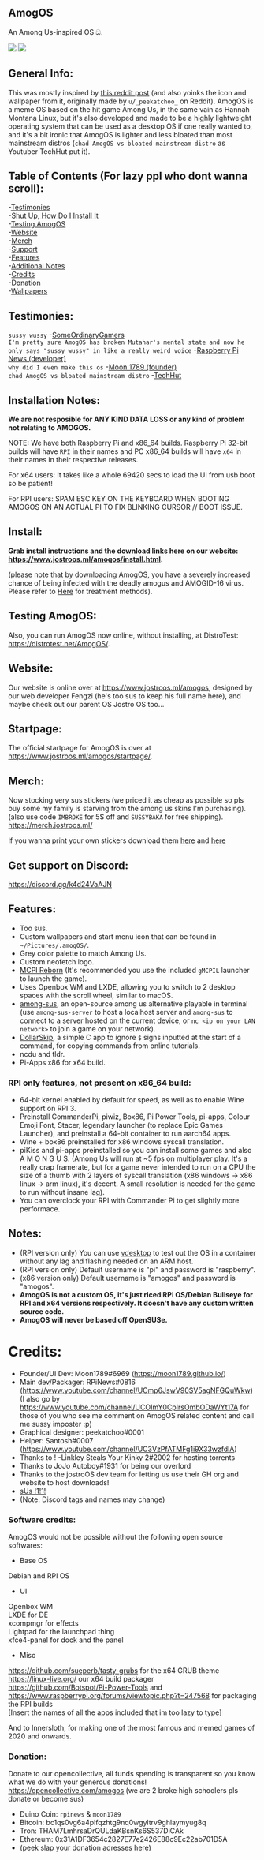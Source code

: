 ## AmogOS
An Among Us-inspired OS ඞ.

<img src="https://i.postimg.cc/FsHYbkG3/Amog-OS-Wallpaper-old.png"/> <img src="https://i.postimg.cc/m2Ym9qXt/130533968-d797e83d-e643-4c62-9264-7d46c2b67b48.png"/>

## General Info:  

This was mostly inspired by [this reddit post](https://www.reddit.com/r/unixporn/comments/nhomed/cinnamon_amogos_is_complete_icon_art_idea_by_u/) (and also yoinks the icon and wallpaper from it, originally made by `u/_peekatchoo_` on Reddit). AmogOS is a meme OS based on the hit game Among Us, in the same vain as Hannah Montana Linux, but it's also developed and made to be a highly lightweight operating system that can be used as a desktop OS if one really wanted to, and it's a bit ironic that AmogOS is lighter and less bloated than most mainstream distros (`chad AmogOS vs bloated mainstream distro` as Youtuber TechHut put it).

## Table of Contents (For lazy ppl who dont wanna scroll):
-[Testimonies](#Testimonies)  
-[Shut Up, How Do I Install It](#Install) <br>
-[Testing AmogOS](#Testing-AmogOS)  <br>
-[Website](#Website)  
-[Merch](#Merch)  
-[Support](#Get-support-on-Discord)  
-[Features](#Features)  
-[Additional Notes](#Notes)  
-[Credits](#Credits)  
-[Donation](#Donation)  
-[Wallpapers](https://github.com/jostroOS/AmogOS-Wallpapers)  

## Testimonies:
`sussy wussy` -[SomeOrdinaryGamers](https://www.youtube.com/watch?v=ixLuhDxNktk)  
`I'm pretty sure AmogOS has broken Mutahar's mental state and now he only says "sussy wussy" in like a really weird voice` -[Raspberry Pi News (developer)](https://www.youtube.com/watch?v=jiQVuhNiTZ0)  
`why did I even make this os` -[Moon 1789 (founder)](https://www.youtube.com/watch?v=hkzYIwMYds8)  
`chad AmogOS vs bloated mainstream distro` -[TechHut](https://www.youtube.com/watch?v=ymYIJYb2hYI)  

## Installation Notes:
**We are not resposible for ANY KIND DATA LOSS or any kind of problem not relating to AMOGOS.**

NOTE: We have both Raspberry Pi and x86_64 builds. Raspberry Pi 32-bit builds will have `RPI` in their names and PC x86_64 builds will have `x64` in their names in their respective releases.  

For x64 users: It takes like a whole 69420 secs to load the UI from usb boot so be patient!

For RPI users: SPAM ESC KEY ON THE KEYBOARD WHEN BOOTING AMOGOS ON AN ACTUAL PI TO FIX BLINKING CURSOR // BOOT ISSUE.

## Install:
**Grab install instructions and the download links here on our website: https://www.jostroos.ml/amogos/install.html.**

(please note that by downloading AmogOS, you have a severely increased chance of being infected with the deadly amogus and AMOGID-16 virus. Please refer to [Here](https://www.youtube.com/watch?v=nFstpT_YTro) for treatment methods).

## Testing AmogOS:
Also, you can run AmogOS now online, without installing, at DistroTest: https://distrotest.net/AmogOS/.

## Website:
Our website is online over at https://www.jostroos.ml/amogos, designed by our web developer Fengzi (he's too sus to keep his full name here), and maybe check out our parent OS Jostro OS too...

## Startpage:
The official startpage for AmogOS is over at https://www.jostroos.ml/amogos/startpage/.

## Merch:
Now stocking very sus stickers (we priced it as cheap as possible so pls buy some my family is starving from the among us skins I'm purchasing). (also use code `IMBROKE` for 5$ off and `SUSSYBAKA` for free shipping). 
https://merch.jostroos.ml/ 

If you wanna print your own stickers download them [here](https://cdn.discordapp.com/attachments/867502562953658428/867512035687530526/amog-icon.png) and [here](https://cdn.discordapp.com/attachments/867502562953658428/867871352035082300/amogoschip-sticker.png)

## Get support on Discord:
https://discord.gg/k4d24VaAJN

## Features:
- Too sus.
- Custom wallpapers and start menu icon that can be found in `~/Pictures/.amogOS/`.
- Grey color palette to match Among Us.
- Custom neofetch logo.
- [MCPI Reborn](https://gitea.thebrokenrail.com/TheBrokenRail/minecraft-pi-reborn) (It's recommended you use the included `gMCPIL` launcher to launch the game).
- Uses Openbox WM and LXDE, allowing you to switch to 2 desktop spaces with the scroll wheel, similar to macOS.
- [among-sus](https://git.sr.ht/~martijnbraam/among-sus), an open-source among us alternative playable in terminal (use `among-sus-server` to host a localhost server and `among-sus` to connect to a server hosted on the current device, or `nc <ip on your LAN network>` to join a game on your network).
- [DollarSkip](https://github.com/CleanMachine1/DollarSkip), a simple C app to ignore `$` signs inputted at the start of a command, for copying commands from online tutorials.
- ncdu and tldr.
- Pi-Apps x86 for x64 build.

### RPI only features, not present on x86_64 build:
- 64-bit kernel enabled by default for speed, as well as to enable Wine support on RPI 3.
- Preinstall CommanderPi, piwiz, Box86, Pi Power Tools, pi-apps, Colour Emoji Font, Stacer, legendary launcher (to replace Epic Games Launcher), and preinstall a 64-bit container to run aarch64 apps.
- Wine + box86 preinstalled for x86 windows syscall translation.
- piKiss and pi-apps preinstalled so you can install some games and also A M O N G U S.
(Among Us will run at ~5 fps on multiplayer play. It's a really crap framerate, but for a game never intended to run on a CPU the size of a thumb with 2 layers of syscall translation (x86 windows -> x86 linux -> arm linux), it's decent. A small resolution is needed for the game to run without insane lag).
- You can overclock your RPI with Commander Pi to get slightly more performace.

## Notes:
- (RPI version only) You can use [vdesktop](https://github.com/Botspot/vdesktop) to test out the OS in a container without any lag and flashing needed on an ARM host.
- (RPI version only) Default username is "pi" and password is "raspberry".
- (x86 version only) Default username is "amogos" and password is "amogos".
- **AmogOS is not a custom OS, it's just riced RPi OS/Debian Bullseye for RPI and x64 versions respectively. It doesn't have any custom written source code.**
- **AmogOS will never be based off OpenSUSe.**

# Credits:
- Founder/UI Dev: Moon1789#6969 (https://moon1789.github.io/)
- Main dev/Packager: RPiNews#0816 (https://www.youtube.com/channel/UCmp6JswV90SV5agNFGQuWkw) (I also go by https://www.youtube.com/channel/UCOImY0CpIrsOmbODaWYt17A for those of you who see me comment on AmogOS related content and call me sussy imposter :p)
- Graphical designer: peekatchoo#0001
- Helper: Santosh#0007 (https://www.youtube.com/channel/UC3VzPfATMFg1i9X33wzfdlA)
- Thanks to ! -Linkley Steals Your Kinky 2#2002 for hosting torrents
- Thanks to JoJo Autoboy#1931 for being our overlord
- Thanks to the jostroOS dev team for letting us use their GH org and website to host downloads!
- [sUs !1!1!](https://linustechtips.com/uploads/monthly_2021_03/1647043410_LinusWindowsXP.png.52fed85d600faa323ec2fa515d1b3ff7.png)
- (Note: Discord tags and names may change)

### Software credits:
AmogOS would not be possible without the following open source softwares:

- Base OS  

Debian and RPI OS  

- UI  

Openbox WM  
LXDE for DE  
xcompmgr for effects  
Lightpad for the launchpad thing  
xfce4-panel for dock and the panel  

- Misc  

https://github.com/sueperb/tasty-grubs for the x64 GRUB theme  
https://linux-live.org/ our x64 build packager  
https://github.com/Botspot/Pi-Power-Tools and https://www.raspberrypi.org/forums/viewtopic.php?t=247568 for packaging the RPI builds  
[Insert the names of all the apps included that im too lazy to type]  

And to Innersloth, for making one of the most famous and memed games of 2020 and onwards.  

### Donation:
Donate to our opencollective, all funds spending is transparent so you know what we do with your generous donations! https://opencollective.com/amogos (we are 2 broke high schoolers pls donate or become sus)

- Duino Coin: `rpinews` & `moon1789`
- Bitcoin: bc1qs0vg6a4plfqzhtg9nq0wgyltrv9ghlaymyug8q
- Tron: THAM7LmhrsaDrQULdaKBsnKs6S537DiCAk
- Ethereum: 0x31A1DF3654c2827E77e2426E88c9Ec22ab701D5A
- (peek slap your donation adresses here)
